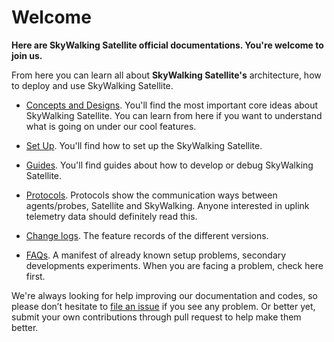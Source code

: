 # Welcome
**Here are SkyWalking Satellite official documentations. You're welcome to join us.**

From here you can learn all about **SkyWalking Satellite's** architecture, how to deploy and use SkyWalking Satellite.

- [Concepts and Designs](en/concepts-and-designs/README.md). You'll find the most important core ideas about SkyWalking Satellite. You can learn from here if you want to understand what is going on under our cool features.
- [Set Up](en/setup/README.md). You'll find how to set up the SkyWalking Satellite.

- [Guides](en/guides/README.md). You'll find guides about how to develop or debug SkyWalking Satellite.

- [Protocols](https://github.com/apache/skywalking/tree/master/docs/en/protocols/README.md). Protocols show the communication ways between agents/probes, Satellite and SkyWalking. Anyone interested in uplink telemetry data should definitely read this.

- [Change logs](../CHANGES.md). The feature records of the different versions.

- [FAQs](en/FAQ/README.md). A manifest of already known setup problems, secondary developments experiments. When you are facing a problem, check here first.

We're always looking for help improving our documentation and codes, so please don’t hesitate to [file an issue](https://github.com/apache/skywalking/issues/new) 
if you see any problem. 
Or better yet, submit your own contributions through pull request to help make them better.
